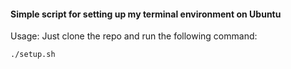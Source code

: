 #### Simple script for setting up my terminal environment on Ubuntu

Usage:
Just clone the repo and run the following command:

```bash
./setup.sh
```

